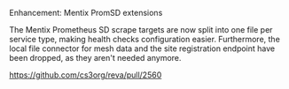 Enhancement: Mentix PromSD extensions

The Mentix Prometheus SD scrape targets are now split into one file per service type, making health checks configuration easier. Furthermore, the local file connector for mesh data and the site registration endpoint have been dropped, as they aren't needed anymore.

https://github.com/cs3org/reva/pull/2560
